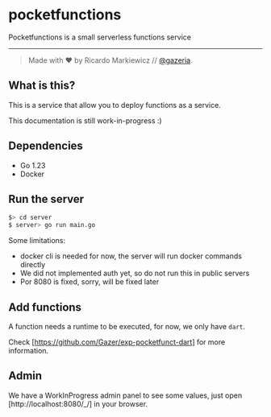 # pocketfunctions

Pocketfunctions is a small serverless functions service

---
>Made with ❤️ by Ricardo Markiewicz // [@gazeria](https://twitter.com/gazeria).

## What is this?

This is a service that allow you to deploy functions as a service.

This documentation is still work-in-progress :)


## Dependencies

* Go 1.23
* Docker

## Run the server

```bash
$> cd server
$ server> go run main.go
```

Some limitations:

* docker cli is needed for now, the server will run docker commands directly
* We did not implemented auth yet, so do not run this in public servers
* Por 8080 is fixed, sorry, will be fixed later

## Add functions

A function needs a runtime to be executed, for now, we only have `dart`.

Check [https://github.com/Gazer/exp-pocketfunct-dart] for more information.

## Admin

We have a WorkInProgress admin panel to see some values, just open 
[http://localhost:8080/_/] in your browser.

